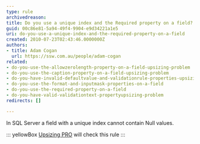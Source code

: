 ```yaml
---
type: rule
archivedreason: 
title: Do you use a unique index and the Required property on a field?
guid: 00c86e81-5a94-49f4-9904-e9d34221a1e5
uri: do-you-use-a-unique-index-and-the-required-property-on-a-field
created: 2010-07-23T02:43:46.0000000Z
authors:
- title: Adam Cogan
  url: https://ssw.com.au/people/adam-cogan
related:
- do-you-use-the-allowzerolength-property-on-a-field-upsizing-problem
- do-you-use-the-caption-property-on-a-field-upsizing-problem
- do-you-have-invalid-defaultvalue-and-validationrule-properties-upsizing-problem
- do-you-use-the-format-and-inputmask-properties-on-a-field
- do-you-use-the-required-property-on-a-field
- do-you-have-valid-validationtext-propertyupsizing-problem
redirects: []

---
```


In SQL Server a field with a unique index cannot contain Null values. 


::: yellowBox
[Upsizing PRO](http&#58;//www.ssw.com.au/ssw/UpsizingPRO) will check this rule
:::


<!--endintro-->
